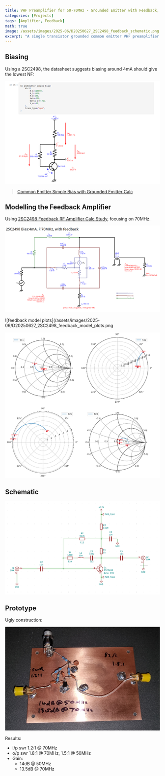 ```yaml
---
title: VHF Preamplifier for 50-70MHz - Grounded Emitter with Feedback, 14dB
categories: [Projects]
tags: [Amplifier, Feedback]
math: true
image: /assets/images/2025-06/D20250627_2SC2498_feedback_schematic.png
excerpt: "A single transistor grounded common emitter VHF preamplifier targetting 50-70MHz"
---
```


## Biasing

Using a 2SC2498, the datasheet suggests biasing around 4mA should give the lowest NF:

![Biasing the 2SC2498 at 4mA](/assets/images/2025-06/D20250627_2SC2498_biasing_4mA_CE_groundedE.png)

> [Common Emitter Simple Bias with Grounded Emitter Calc](https://github.com/M0YCX/ycx_rf_notebooks/blob/master/Amplifiers/biasing/Common_Emitter_Simple_Bias_1_Grounded_Emitter.ipynb)

## Modelling the Feedback Amplifier
Using
[2SC2498 Feedback RF Amplifier Calc Study](https://github.com/M0YCX/ycx_rf_notebooks/blob/master/Amplifiers/feedback/Feedback_Amplifier_Studies/2SC2498.ipynb),
focusing on 70MHz.

![feedback model](/assets/images/2025-06/D20250627_2SC2498_feedback_model.png)

![feedback model plots](/assets/images/2025-06/D20250627_2SC2498_feedback_model_plots.png

![feedback model smithcharts](/assets/images/2025-06/D20250627_2SC2498_feedback_model_smithcharts.png)

## Schematic

![feedback model](/assets/images/2025-06/D20250627_2SC2498_feedback_schematic.png)

## Prototype
Ugly construction:

![feedback model](/assets/images/2025-06/D20250627_2SC2498_ugly_prototype_1.jpg)

Results:
* i/p swr 1.2:1 @ 70MHz
* o/p swr 1.8:1 @ 70MHz, 1.5:1 @ 50MHz
* Gain:
  * 14dB @ 50MHz
  * 13.5dB @ 70MHz

